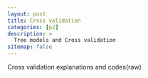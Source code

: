 ```yaml
---
layout: post
title: Cross validation
categories: [p2]
description: >
  Tree models and Cross validation
sitemap: false
---
```


Cross validation explanations and codes(raw)

